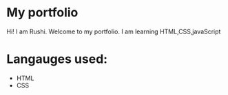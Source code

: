 # My portfolio
Hi! I am Rushi. Welcome to my portfolio.
I am learning HTML,CSS,javaScript

# Langauges used:
- HTML
- CSS

